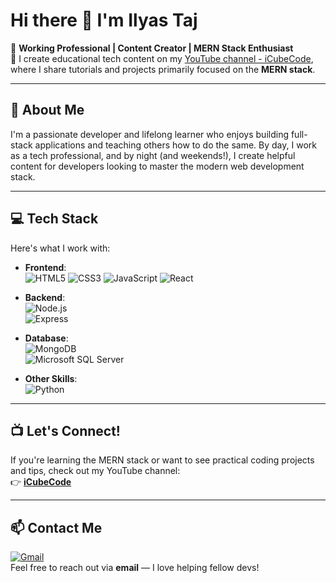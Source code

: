 # Hi there 👋 I'm Ilyas Taj

🎯 **Working Professional | Content Creator | MERN Stack Enthusiast**  
🎥 I create educational tech content on my [YouTube channel - iCubeCode](https://www.youtube.com/@iCubeCode), where I share tutorials and projects primarily focused on the **MERN stack**.

---

## 🚀 About Me

I'm a passionate developer and lifelong learner who enjoys building full-stack applications and teaching others how to do the same. By day, I work as a tech professional, and by night (and weekends!), I create helpful content for developers looking to master the modern web development stack.

---

## 💻 Tech Stack

Here's what I work with:

- **Frontend**:  
  ![HTML5](https://img.shields.io/badge/HTML5-E34F26?style=flat&logo=html5&logoColor=white) 
  ![CSS3](https://img.shields.io/badge/CSS3-1572B6?style=flat&logo=css3&logoColor=white) 
  ![JavaScript](https://img.shields.io/badge/JavaScript-F7DF1E?style=flat&logo=javascript&logoColor=black) 
  ![React](https://img.shields.io/badge/React-20232A?style=flat&logo=react&logoColor=61DAFB)

- **Backend**:  
  ![Node.js](https://img.shields.io/badge/Node.js-339933?style=flat&logo=nodedotjs&logoColor=white)  
  ![Express](https://img.shields.io/badge/Express.js-000000?style=flat&logo=express&logoColor=white)  

- **Database**:  
  ![MongoDB](https://img.shields.io/badge/MongoDB-4EA94B?style=flat&logo=mongodb&logoColor=white)  
  ![Microsoft SQL Server](https://img.shields.io/badge/MSSQL-CC2927?style=flat&logo=microsoft-sql-server&logoColor=white)

- **Other Skills**:  
  ![Python](https://img.shields.io/badge/Python-3776AB?style=flat&logo=python&logoColor=white)

---

## 📺 Let's Connect!

If you're learning the MERN stack or want to see practical coding projects and tips, check out my YouTube channel:  
👉 **[iCubeCode](https://www.youtube.com/@iCubeCode)**

---

## 📫 Contact Me

[![Gmail](https://img.shields.io/badge/Gmail-D14836?style=flat&logo=gmail&logoColor=white)](mailto:icubecode@gmail.com)  
Feel free to reach out via **email** — I love helping fellow devs!
